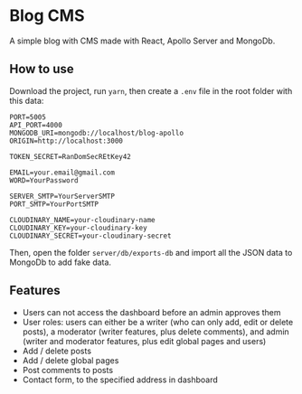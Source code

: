# Blog CMS

A simple blog with CMS made with React, Apollo Server and MongoDb.

## How to use

Download the project, run `yarn`, then create a `.env` file in the root folder with this data:

```
PORT=5005
API_PORT=4000
MONGODB_URI=mongodb://localhost/blog-apollo
ORIGIN=http://localhost:3000

TOKEN_SECRET=RanDomSecREtKey42

EMAIL=your.email@gmail.com
WORD=YourPassword

SERVER_SMTP=YourServerSMTP
PORT_SMTP=YourPortSMTP

CLOUDINARY_NAME=your-cloudinary-name
CLOUDINARY_KEY=your-cloudinary-key
CLOUDINARY_SECRET=your-cloudinary-secret
```

Then, open the folder `server/db/exports-db` and import all the JSON data to MongoDb to add fake data.

## Features

- Users can not access the dashboard before an admin approves them
- User roles: users can either be a writer (who can only add, edit or delete posts), a moderator (writer features, plus delete comments), and admin (writer and moderator features, plus edit global pages and users)
- Add / delete posts
- Add / delete global pages
- Post comments to posts
- Contact form, to the specified address in dashboard